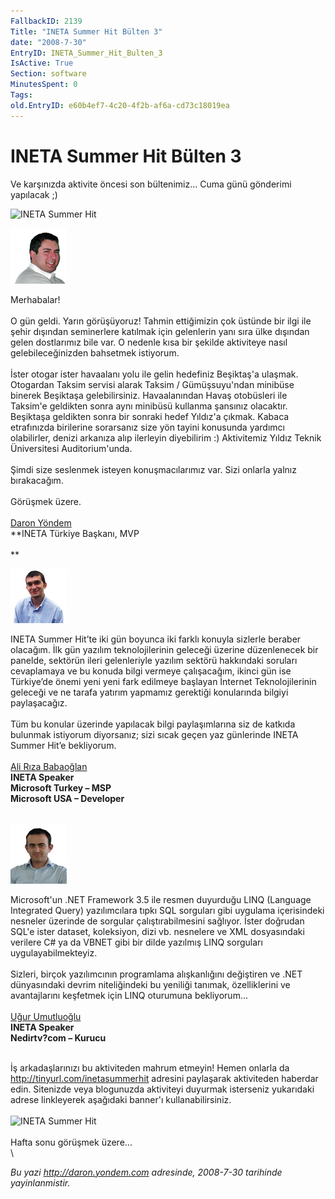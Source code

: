 ```yaml
---
FallbackID: 2139
Title: "INETA Summer Hit Bülten 3"
date: "2008-7-30"
EntryID: INETA_Summer_Hit_Bulten_3
IsActive: True
Section: software
MinutesSpent: 0
Tags: 
old.EntryID: e60b4ef7-4c20-4f2b-af6a-cd73c18019ea
---
```

# INETA Summer Hit Bülten 3
Ve karşınızda aktivite öncesi son bültenimiz... Cuma günü gönderimi
yapılacak ;)

![INETA Summer
Hit](media/INETA_Summer_Hit_Bulten_3/20072008_1.jpg)

![Daron Yöndem](media/INETA_Summer_Hit_Bulten_3/20072008_2.jpg)

<span>Merhabalar!</span>\
\
 <span>O gün geldi. Yarın görüşüyoruz! Tahmin ettiğimizin çok üstünde
bir ilgi ile şehir dışından seminerlere katılmak için gelenlerin yanı
sıra ülke dışından gelen dostlarımız bile var. O nedenle kısa bir
şekilde aktiviteye nasıl gelebileceğinizden bahsetmek istiyorum.\
\
 İster otogar ister havaalanı yolu ile gelin hedefiniz Beşiktaş'a
ulaşmak. Otogardan Taksim servisi alarak Taksim / Gümüşsuyu'ndan
minibüse binerek Beşiktaşa gelebilirsiniz. Havaalanından Havaş
otobüsleri ile Taksim'e geldikten sonra aynı minibüsü kullanma şansınız
olacaktır. Beşiktaşa geldikten sonra bir sonraki hedef Yıldız'a çıkmak.
Kabaca etrafınızda birilerine sorarsanız size yön tayini konusunda
yardımcı olabilirler, denizi arkanıza alıp ilerleyin diyebilirim :)
Aktivitemiz Yıldız Teknik Üniversitesi Auditorium'unda.\
\
 Şimdi size seslenmek isteyen konuşmacılarımız var. Sizi onlarla yalnız
bırakacağım.\
\
 Görüşmek üzere.\
\
 [Daron Yöndem](http://daron.yondem.com/tr/)\
 **INETA Türkiye Başkanı, MVP\
\
** </span>

![Daron Yöndem](media/INETA_Summer_Hit_Bulten_3/30072008_2.jpg)

<span>INETA Summer Hit’te iki gün boyunca iki farklı konuyla sizlerle
beraber olacağım. İlk gün yazılım teknolojilerinin geleceği üzerine
düzenlenecek bir panelde, sektörün ileri gelenleriyle yazılım sektörü
hakkındaki soruları cevaplamaya ve bu konuda bilgi vermeye çalışacağım,
ikinci gün ise Türkiye’de önemi yeni yeni fark edilmeye başlayan
İnternet Teknolojilerinin geleceği ve ne tarafa yatırım yapmamız
gerektiği konularında bilgiyi paylaşacağız.\
\
 Tüm bu konular üzerinde yapılacak bilgi paylaşımlarına siz de katkıda
bulunmak istiyorum diyorsanız; sizi sıcak geçen yaz günlerinde INETA
Summer Hit’e bekliyorum.  \
\
 [Ali Rıza Babaoğlan](http://alibabaoglan.com/)\
 **INETA Speaker\
 Microsoft Turkey – MSP\
 Microsoft USA – Developer**\
\
 </span>

![Daron Yöndem](media/INETA_Summer_Hit_Bulten_3/30072008_1.jpg)

<span>Microsoft'un .NET Framework 3.5 ile resmen duyurduğu LINQ
(Language Integrated Query) yazılımcılara tıpkı SQL sorguları gibi
uygulama içerisindeki nesneler üzerinde de sorgular çalıştırabilmesini
sağlıyor. İster doğrudan SQL'e ister dataset, koleksiyon, dizi vb.
nesnelere ve XML dosyasındaki verilere C\# ya da VBNET gibi bir dilde
yazılmış LINQ sorguları uygulayabilmekteyiz.\
\
 Sizleri, birçok yazılımcının programlama alışkanlığını değiştiren ve
.NET dünyasındaki devrim niteliğindeki bu yeniliği tanımak,
özelliklerini ve avantajlarını keşfetmek için LINQ oturumuna
bekliyorum...\
\
 [Uğur Umutluoğlu](http://umutluoglu.blogspot.com/)\
 **INETA Speaker**\
 **Nedirtv?com – Kurucu**</span>

\
 <span style=""><span style="">İş arkadaşlarınızı bu aktiviteden mahrum
etmeyin! Hemen onlarla da </span> [<span
style="">http://tinyurl.com/inetasummerhit</span>](http://tinyurl.com/inetasummerhit)<span
style=""> adresini paylaşarak aktiviteden haberdar edin. Sitenizde veya
blogunuzda aktiviteyi duyurmak isterseniz yukarıdaki adrese linkleyerek
aşağıdaki banner'ı kullanabilirsiniz.</span></span>\
\
 ![INETA Summer
Hit](media/INETA_Summer_Hit_Bulten_3/inetasummerhit2008_46860.jpg)\
\
 <span>Hafta sonu görüşmek üzere...</span>\
\



*Bu yazi http://daron.yondem.com adresinde, 2008-7-30 tarihinde yayinlanmistir.*

